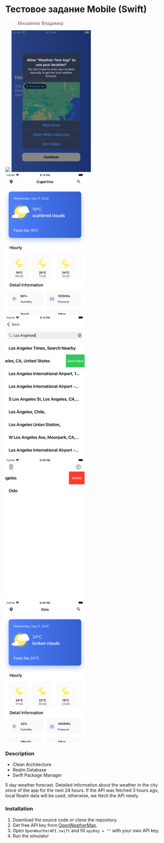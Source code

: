# Тестовое задание Mobile (Swift)
> Михайлюк Владимир

<p>
  <img src="./Image/1.gif", height = 450/>
  <img src="./Image/2.png", height = 450/>
  <img src="./Image/3.png", height = 450/>
  <img src="./Image/4.png", height = 450/>
  <img src="./Image/5.png", height = 450/>
  <img src="./Image/6.png", height = 450/>
</p>

### Description
* Clean Architecture 
* Realm Database
* Swift Package Manager

5 day weather forecast.
Detailed information about the weather in the city since of the app for the next 24 hours.
If the API was fetched 3 hours ago, local Realm data will be used, otherwise, we fetch the API newly.


### Installation
1. Download the source code or clone the repository.
2. Get free API key from [OpenWeatherMap](http://openweathermap.org).
3. Open `OpenWeatherAPI.swift` and fill `apiKey = ""` with your own API key.
4. Run the simulator
